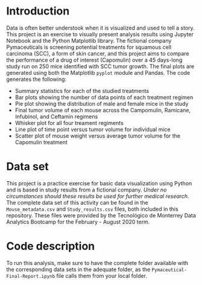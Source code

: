 # Introduction
Data is often better understook when it is visualized and used to tell a story. This project is an exercise to visually present analysis results using Jupyter Notebook and the Python Matplotlib library. The fictional company Pymaceuticals is screening potential treatments for squamous cell carcinoma (SCC), a form of skin cancer, and this project aims to compare the performance of a drug of interest (Capomulin) over a 45 days-long study run on 250 mice identified with SCC tumor growth. The final plots are generated using both the Matplotlib `pyplot` module and Pandas. The code generates the following:
* Summary statistics for each of the studied treatments
* Bar plots showing the number of data points of each treatment regimen
* Pie plot showing the distribution of male and female mice in the study
* Final tumor volume of each mouse across the Campomulin, Ramicane, Infubinol, and Ceftamin regimens
* Whisker plot for all four treament regiments
* Line plot of time point versus tumor volume for individual mice
* Scatter plot of mouse weight versus average tumor volume for the Capomulin treatment

# Data set
This project is a practice exercise for basic data visualization using Python and is based in study results from a fictional company. _Under no circumstances should these results be used for further medical research_. The complete data set of this activity can be found in the `Mouse_metadata.csv` and `Study_results.csv` files, both included in this repository. These files were provided by the Tecnológico de Monterrey Data Analytics Bootcamp for the February - August 2020 term.

# Code description
To run this analysis, make sure to have the complete folder available with the corresponding data sets in the adequate folder, as the `Pymaceutical-Final-Report.ipynb` file calls them from your local folder.
